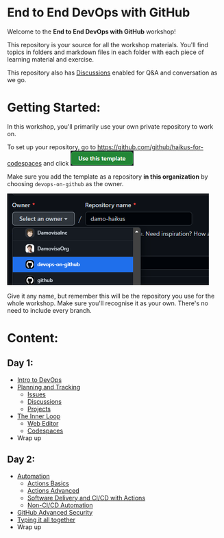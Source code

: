 # End to End DevOps with GitHub

Welcome to the **End to End DevOps with GitHub** workshop!

This repository is your source for all the workshop materials. You'll find topics in folders and markdown files in each folder with each piece of learning material and exercise.

This repository also has [Discussions](https://github.com/devops-on-github/workshop/discussions) enabled for Q&A and conversation as we go.

# Getting Started:
In this workshop, you'll primarily use your own private repository to work on.

To set up your repository, go to https://github.com/github/haikus-for-codespaces and click ![Use this Template](images/use-template.png)

Make sure you add the template as a repository **in this organization** by choosing `devops-on-github` as the owner. 

![devops-on-github should be the owner](images/in-org.png)

Give it any name, but remember this will be the repository you use for the whole workshop. Make sure you'll recognise it as your own. There's no need to include every branch.


# Content: 
## Day 1:
- [Intro to DevOps](1-Intro-to-DevOps/)
- [Planning and Tracking](2-Planning-and-Tracking/)
  - [Issues](2-Planning-and-Tracking/2.1-GitHub-Issues/)
  - [Discussions](2-Planning-and-Tracking/2.2-Discussions/)
  - [Projects](2-Planning-and-Tracking/2.3-Projects/)
- [The Inner Loop](3-The-Inner-Loop/)
  - [Web Editor](3-The-Inner-Loop/3.1-Web-Editor/)
  - [Codespaces](3-The-Inner-Loop/3.2-Codespaces/)
- Wrap up

## Day 2:
- [Automation](4-Automation/)
  - [Actions Basics](4-Automation/4.1-Actions-Basics/)
  - [Actions Advanced](4-Automation/4.2-Actions-Advanced/)
  - [Software Delivery and CI/CD with Actions](4-Automation/4.3-Software-Delivery-CICD/)
  - [Non-CI/CD Automation](4-Automation/4.4-Non-CICD/)
- [GitHub Advanced Security](5-GitHub-Advanced-Security/)
- [Typing it all together](6-End-To-End/)
- Wrap up